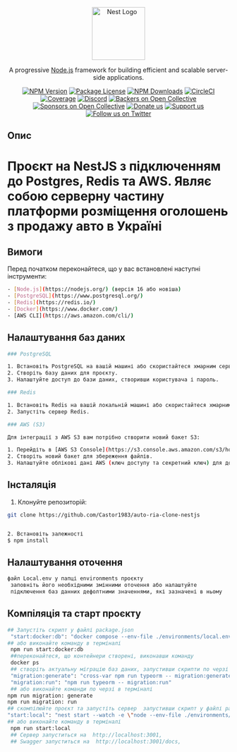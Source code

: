 <p align="center">
  <a href="http://nestjs.com/" target="blank"><img src="https://nestjs.com/img/logo-small.svg" width="120" alt="Nest Logo" /></a>
</p>

[circleci-image]: https://img.shields.io/circleci/build/github/nestjs/nest/master?token=abc123def456
[circleci-url]: https://circleci.com/gh/nestjs/nest

  <p align="center">A progressive <a href="http://nodejs.org" target="_blank">Node.js</a> framework for building efficient and scalable server-side applications.</p>
    <p align="center">
<a href="https://www.npmjs.com/~nestjscore" target="_blank"><img src="https://img.shields.io/npm/v/@nestjs/core.svg" alt="NPM Version" /></a>
<a href="https://www.npmjs.com/~nestjscore" target="_blank"><img src="https://img.shields.io/npm/l/@nestjs/core.svg" alt="Package License" /></a>
<a href="https://www.npmjs.com/~nestjscore" target="_blank"><img src="https://img.shields.io/npm/dm/@nestjs/common.svg" alt="NPM Downloads" /></a>
<a href="https://circleci.com/gh/nestjs/nest" target="_blank"><img src="https://img.shields.io/circleci/build/github/nestjs/nest/master" alt="CircleCI" /></a>
<a href="https://coveralls.io/github/nestjs/nest?branch=master" target="_blank"><img src="https://coveralls.io/repos/github/nestjs/nest/badge.svg?branch=master#9" alt="Coverage" /></a>
<a href="https://discord.gg/G7Qnnhy" target="_blank"><img src="https://img.shields.io/badge/discord-online-brightgreen.svg" alt="Discord"/></a>
<a href="https://opencollective.com/nest#backer" target="_blank"><img src="https://opencollective.com/nest/backers/badge.svg" alt="Backers on Open Collective" /></a>
<a href="https://opencollective.com/nest#sponsor" target="_blank"><img src="https://opencollective.com/nest/sponsors/badge.svg" alt="Sponsors on Open Collective" /></a>
  <a href="https://paypal.me/kamilmysliwiec" target="_blank"><img src="https://img.shields.io/badge/Donate-PayPal-ff3f59.svg" alt="Donate us"/></a>
    <a href="https://opencollective.com/nest#sponsor"  target="_blank"><img src="https://img.shields.io/badge/Support%20us-Open%20Collective-41B883.svg" alt="Support us"></a>
  <a href="https://twitter.com/nestframework" target="_blank"><img src="https://img.shields.io/twitter/follow/nestframework.svg?style=social&label=Follow" alt="Follow us on Twitter"></a>
</p>
  <!--[![Backers on Open Collective](https://opencollective.com/nest/backers/badge.svg)](https://opencollective.com/nest#backer)
  [![Sponsors on Open Collective](https://opencollective.com/nest/sponsors/badge.svg)](https://opencollective.com/nest#sponsor)-->

## Опис

# Проєкт на NestJS з підключенням до Postgres, Redis та AWS. Являє собою серверну частину платформи розміщення оголошень з продажу авто в Україні

## Вимоги
Перед початком переконайтеся, що у вас встановлені наступні інструменти:
```bash
- [Node.js](https://nodejs.org/) (версія 16 або новіша)
- [PostgreSQL](https://www.postgresql.org/)
- [Redis](https://redis.io/)
- [Docker](https://www.docker.com/)
- [AWS CLI](https://aws.amazon.com/cli/)
```

## Налаштування баз даних
```bash
### PostgreSQL

1. Встановіть PostgreSQL на вашій машині або скористайтеся хмарним сервісом, наприклад, [Heroku Postgres](https://www.heroku.com/postgres).
2. Створіть базу даних для проєкту.
3. Налаштуйте доступ до бази даних, створивши користувача і пароль.

### Redis

1. Встановіть Redis на вашій локальній машині або скористайтеся хмарним сервісом, наприклад, [RedisLabs](https://redislabs.com/).
2. Запустіть сервер Redis.

### AWS (S3)

Для інтеграції з AWS S3 вам потрібно створити новий бакет S3:

1. Перейдіть в [AWS S3 Console](https://s3.console.aws.amazon.com/s3/home).
2. Створіть новий бакет для збереження файлів.
3. Налаштуйте облікові дані AWS (ключ доступу та секретний ключ) для доступу до S3.
```

## Інсталяція

1. Клонуйте репозиторій:

```bash
git clone https://github.com/Castor1983/auto-ria-clone-nestjs


2. Встановіть залежності
$ npm install
```
## Налаштування оточення

```bash
файл Local.env у папці environments проєкту 
 заповніть його необхідними змінними оточення або налаштуйте 
 підключення баз данних дефолтними значеннями, які зазначені в ньому

```
## Компіляція та старт проєкту

```bash
## Запустіть скрипт у файлі package.json
 "start:docker:db": "docker compose --env-file ./environments/local.env -f docker-compose.db.yaml up --build",
## або виконайте команду в терміналі 
 npm run start:docker:db
 ##переконайтеся, що контейнери створені, виконавши команду
 docker ps
 ## створіть актуальну міграцію баз даних, запустивши скрипти по черзі у файлі package.json
 "migration:generate": "cross-var npm run typeorm -- migration:generate ./src/database/migrations/$npm_config_name",
 "migration:run": "npm run typeorm -- migration:run"
 ## або виконайте команди по черзі в терміналі 
npm run migration: generate
npm run migration: run
## скомпілюйте проєкт та запустіть сервер  запустивши скрипт у файлі package.json
"start:local": "nest start --watch -e \"node --env-file ./environments/local.env\"",
## або виконайте команду в терміналі 
 npm run start:local
 ## Сервер запуститься на  http://localhost:3001,
 ## Swagger запуститься на  http://localhost:3001/docs,
 
```





